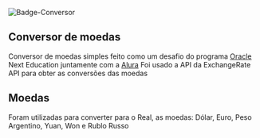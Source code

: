 ![Badge-Conversor](https://github.com/nevidev/one-conversor-moedas-java/assets/113704077/21fb3b61-7a7a-492c-8dc4-9dfcd1841fcd)

## Conversor de moedas
Conversor de moedas simples feito como um desafio do programa [Oracle](https://www.oracle.com/br/) Next Education juntamente com a [Alura](https://www.alura.com.br)
Foi usado a API da ExchangeRate API para obter as conversões das moedas

## Moedas
Foram utilizadas para converter para o Real, as moedas: Dólar, Euro, Peso Argentino, Yuan, Won e Rublo Russo
